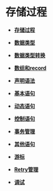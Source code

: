 # 存储过程<a name="ZH-CN_TOPIC_0245374599"></a>

-   **[存储过程](存储过程-20.md)**  

-   **[数据类型](数据类型-21.md)**  

-   **[数据类型转换](数据类型转换.md)**  

-   **[数组和record](数组和record.md)**  

-   **[声明语法](声明语法.md)**  

-   **[基本语句](基本语句.md)**  

-   **[动态语句](动态语句.md)**  

-   **[控制语句](控制语句.md)**  

-   **[事务管理](事务管理.md)** 

-   **[其他语句](其他语句.md)**  

-   **[游标](游标.md)**  

-   **[Retry管理](Retry管理.md)** 

-   **[调试](调试-22.md)**  


